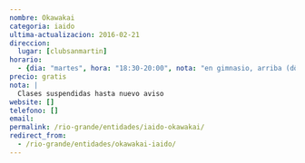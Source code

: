 ```yaml
---
nombre: Okawakai
categoria: iaido
ultima-actualizacion: 2016-02-21
direccion: 
  lugar: [clubsanmartin]
horario: 
  - {dia: "martes", hora: "18:30-20:00", nota: "en gimnasio, arriba (dôjô de aikido)" }
precio: gratis
nota: | 
  Clases suspendidas hasta nuevo aviso
website: []
telefono: []
email: 
permalink: /rio-grande/entidades/iaido-okawakai/
redirect_from:
  - /rio-grande/entidades/okawakai-iaido/
---
```


